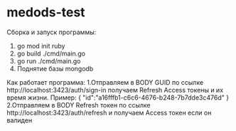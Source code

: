 ﻿# medods-test

Cборка и запуск программы:
1. go mod init ruby
2. go build ./cmd/main.go
3. go run ./cmd/main.go
4. Поднятие базы mongodb

Как работает программа:
1.Отправляем в BODY GUID по ссылке http://localhost:3423/auth/sign-in получаем Refresh Aссess токены и их время жизни.
Пример:
{
"id":"a16fffb1-c6c6-4676-b248-7b7dde3c476d"
}
2.Отправляем в BODY Refresh токен по ссылке http://localhost:3423/auth/refresh и получаем Access токен если он валиден
